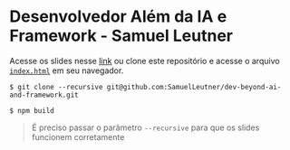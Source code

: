 # Desenvolvedor Além da IA e Framework - Samuel Leutner

Acesse os slides nesse [link](https://developer-talk-beyond-AI-and-framework.vercel.app/) ou clone este repositório e acesse o arquivo [`index.html`](./index.html) em seu navegador.

```shell
$ git clone --recursive git@github.com:SamuelLeutner/dev-beyond-ai-and-framework.git

$ npm build 
```

> É preciso passar o parâmetro `--recursive` para que os slides funcionem corretamente

